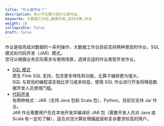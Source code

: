 ```yaml
---
title: "什么是作业？"
description: 本小节主要介绍什么是作业。 
keywords: 大数据工作台,数据开发,实时计算,作业
weight: 10
collapsible: false
draft: false
---
```


作业是指完成对数据的一系列操作，大数据工作台目前支持两种类型的作业，SQL 模式和代码开发（JAR）模式。    
您可以根据业务实际需求与使用场景，选择合适的作业类型开发作业。

- [SQL 模式](../create_job_sql/)    
    原生 Flink SQL 支持，包含更多特性和功能，比算子编排更为强大。    
    SQL 与其他的编程语言相比学习成本较低，使用 SQL 作业进行开发将降低数据开发人员使用门槛。   
- [代码开发](../create_job_jar/)   
    有两种格式：JAR（支持 Java 包和 Scala 包）、Python，目前仅支持 Jar 作业。    
    JAR 作业需要用户先在本地开发并编译好 JAR 包（需要开发人员对 Java 或 Scala 有一定的了解），适合对流计算处理偏底层和复杂要求较高的用户。
    
